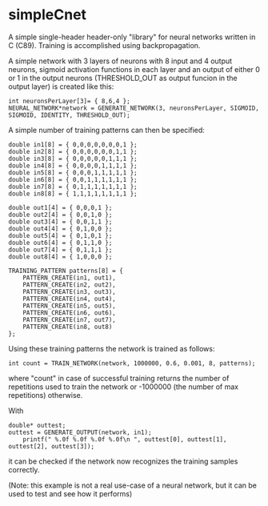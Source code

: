 # simpleCnet
A simple single-header header-only "library" for neural networks written in C (C89). 
Training is accomplished using backpropagation.

A simple network with 3 layers of neurons with 8 input and 4 output neurons, sigmoid activation functions in each layer
and an output of either 0 or 1 in the output neurons (THRESHOLD_OUT as output funcion in the output layer) is created like this:

	int neuronsPerLayer[3]= { 8,6,4 };
	NEURAL_NETWORK*network = GENERATE_NETWORK(3, neuronsPerLayer, SIGMOID, SIGMOID, IDENTITY, THRESHOLD_OUT);
  
 A simple number of training patterns can then be specified:
 
	double in1[8] = { 0,0,0,0,0,0,0,1 };
	double in2[8] = { 0,0,0,0,0,0,1,1 };	
	double in3[8] = { 0,0,0,0,0,1,1,1 };
	double in4[8] = { 0,0,0,0,1,1,1,1 };
	double in5[8] = { 0,0,0,1,1,1,1,1 };
	double in6[8] = { 0,0,1,1,1,1,1,1 };
	double in7[8] = { 0,1,1,1,1,1,1,1 };
	double in8[8] = { 1,1,1,1,1,1,1,1 };

	double out1[4] = { 0,0,0,1 };
	double out2[4] = { 0,0,1,0 };
	double out3[4] = { 0,0,1,1 };
	double out4[4] = { 0,1,0,0 };
	double out5[4] = { 0,1,0,1 };
	double out6[4] = { 0,1,1,0 };
	double out7[4] = { 0,1,1,1 };
	double out8[4] = { 1,0,0,0 };

	TRAINING_PATTERN patterns[8] = {
		PATTERN_CREATE(in1, out1),
		PATTERN_CREATE(in2, out2),
		PATTERN_CREATE(in3, out3),
		PATTERN_CREATE(in4, out4),
		PATTERN_CREATE(in5, out5),
		PATTERN_CREATE(in6, out6),
		PATTERN_CREATE(in7, out7),
		PATTERN_CREATE(in8, out8)
	};
  
  Using these training patterns the network is trained as follows:
  
  	int count = TRAIN_NETWORK(network, 1000000, 0.6, 0.001, 8, patterns);
  
  where "count" in case of successful training returns the number of repetitions used to train the network or -1000000 (the number of max repetitions) otherwise.
  
  With
  
  	double* outtest;
  	outtest = GENERATE_OUTPUT(network, in1);
		printf(" %.0f %.0f %.0f %.0f\n ", outtest[0], outtest[1], outtest[2], outtest[3]);
  
  it can be checked if the network now recognizes the training samples correctly.
  
  (Note: this example is not a real use-case of a neural network, but it can be used to test and see how it performs)
  
 
 
